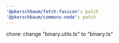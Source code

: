 ```yaml
---
'@pkerschbaum/fetch-favicon': patch
'@pkerschbaum/commons-node': patch
---
```


chore: change "binary.utils.ts" to "binary.ts"

